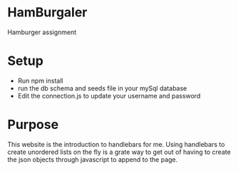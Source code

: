 # HamBurgaler
Hamburger assignment


# Setup

  * Run npm install
  * run the db schema and seeds file in your mySql database
  * Edit the connection.js to update your username and password

# Purpose
This website is the introduction to handlebars for me.  Using handlebars to create unordered lists on the fly is a grate way to get out of having to create the json objects through javascript to append to the page.